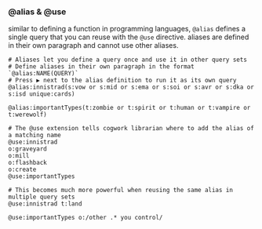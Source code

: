 ### @alias & @use

similar to defining a function in programming languages, 
`@alias` defines a single query that you can reuse with the `@use` directive.
aliases are defined in their own paragraph and cannot use other aliases.

```scryfall-extended-multi
# Aliases let you define a query once and use it in other query sets
# Define aliases in their own paragraph in the format `@alias:NAME(QUERY)`
# Press ▶️ next to the alias definition to run it as its own query
@alias:innistrad(s:vow or s:mid or s:ema or s:soi or s:avr or s:dka or s:isd unique:cards)

@alias:importantTypes(t:zombie or t:spirit or t:human or t:vampire or t:werewolf)

# The @use extension tells cogwork librarian where to add the alias of a matching name
@use:innistrad
o:graveyard
o:mill
o:flashback
o:create
@use:importantTypes

# This becomes much more powerful when reusing the same alias in multiple query sets
@use:innistrad t:land

@use:importantTypes o:/other .* you control/
```